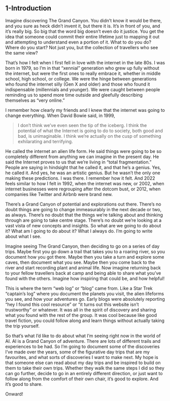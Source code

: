 ## 1-Introduction

Imagine discovering The Grand Canyon. You didn’t know it would be there, and you sure as heck didn’t invent it, but there it is. It’s in front of you, and it’s really big. So big that the word big doesn’t even do it justice. You get the idea that someone could commit their entire lifetime just to mapping it out and attempting to understand even a portion of it. What to do you do? Where do you start? Not just you, but the collection of travellers who see the same view?

That’s how I felt when I first fell in love with the internet in the late 80s. I was born in 1979, so I’m in that “xennial” generation who grew up fully without the internet, but were the first ones to really embrace it, whether in middle school, high school, or college. We were the hinge between generations who found the internet silly (Gen X and older) and those who found it indispensable (millennials and younger). We were caught between people reminding us to spend more time outside and gleefully describing themselves as “very online.”

I remember how clearly my friends and I knew that the internet was going to change everything. When David Bowie said, in 1999,

> I don’t think we’ve even seen the tip of the iceberg. I think the potential of what the Internet is going to do to society, both good and bad, is unimaginable. I think we’re actually on the cusp of something exhilarating and terrifying.

He called the internet an alien life form. He said things were going to be so completely different from anything we can imagine in the present day. He said the Internet proves to us that we’re living in “total fragmentation.” People are saying in hindsight that he called it, and that he’s a genius. Yes, he called it. And yes, he was an artistic genius. But he wasn’t the only one making these predictions. I was there. I remember how it felt. And 2022 feels similar to how I felt in 1992, when the internet was new, or 2002, when internet businesses were regrouping after the dotcom bust, or 2012, when companies like Twitter and Airbnb were brand new.

There’s a Grand Canyon of potential and explorations out there. There’s no doubt things are going to change immeasurably in the next decade or two, as always. There’s no doubt that the things we’re talking about and thinking through are going to take centre stage. There’s no doubt we’re looking at a vast vista of new concepts and insights. So what are we going to do about it? What am I going to do about it? What I always do. I’m going to write about what I see.

Imagine seeing The Grand Canyon, then deciding to go on a series of day trips. Maybe first you go down a trail that takes you to a roaring river, so you document how you got there. Maybe then you take a turn and explore some caves, then document what you see. Maybe then you come back to the river and start recording plant and animal life. Now imagine returning back to your fellow travellers back at camp and being able to share what you’ve found with the others. Imagine how inspiring that could be, and how helpful!

This is where the term “web log” or “blog” came from. Like a Star Trek “captain’s log” where you document the planets you visit, the alien lifeforms you see, and how your adventures go. Early blogs were absolutely reporting “hey I found this cool resource” or “it turns out this website isn’t trustworthy” or whatever. It was all in the spirit of discovery and sharing what you found with the rest of the group. It was cool because like good travel fiction, you could follow along and learn things without actually taking the trip yourself.

So that’s what I’d like to do about what I’m seeing right now in the world of AI. AI is a Grand Canyon of adventure. There are lots of different trails and experiences to be had. So I’m going to document some of the discoveries I’ve made over the years, some of the figurative day trips that are my favourites, and what sorts of discoveries I want to make next. My hope is that someone else can read about my day trips and be inspired to build on them to take their own trips. Whether they walk the same steps I did so they can go further, decide to go in an entirely different direction, or just want to follow along from the comfort of their own chair, it’s good to explore. And it’s good to share.

Onward!  





